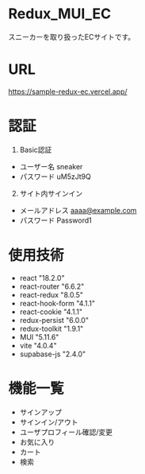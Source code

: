 # Redux_MUI_EC
 スニーカーを取り扱ったECサイトです。

# URL
https://sample-redux-ec.vercel.app/

# 認証
1. Basic認証
- ユーザー名 sneaker
- パスワード uM5zJt9Q

2. サイト内サインイン
- メールアドレス aaaa@example.com
- パスワード Password1

# 使用技術
- react "18.2.0"
- react-router "6.6.2"
- react-redux "8.0.5"
- react-hook-form "4.1.1"
- react-cookie "4.1.1"
- redux-persist "6.0.0"
- redux-toolkit "1.9.1"
- MUI "5.11.6"
- vite "4.0.4"
- supabase-js "2.4.0"

# 機能一覧
- サインアップ
- サインイン/アウト
- ユーザプロフィール確認/変更
- お気に入り
- カート
- 検索
